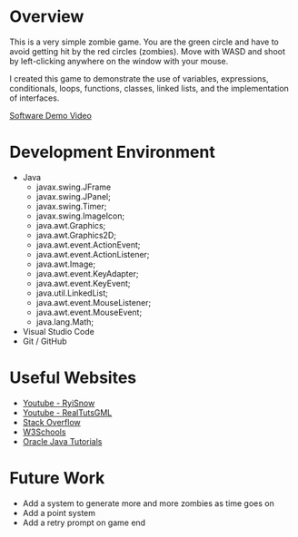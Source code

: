 # Overview

This is a very simple zombie game. You are the green circle and have to avoid getting hit by the red circles (zombies). Move with WASD and shoot by left-clicking anywhere on the window with your mouse.

I created this game to demonstrate the use of variables, expressions, conditionals, loops, functions, classes, linked lists, and the implementation of interfaces. 


[Software Demo Video](https://youtu.be/MbK9imO-9AA)

# Development Environment

* Java
    * javax.swing.JFrame
    * javax.swing.JPanel;
    * javax.swing.Timer;
    * javax.swing.ImageIcon;
    * java.awt.Graphics;
    * java.awt.Graphics2D;
    * java.awt.event.ActionEvent;
    * java.awt.event.ActionListener;
    * java.awt.Image;
    * java.awt.event.KeyAdapter;
    * java.awt.event.KeyEvent;
    * java.util.LinkedList;
    * java.awt.event.MouseListener;
    * java.awt.event.MouseEvent;
    * java.lang.Math;
* Visual Studio Code
* Git / GitHub

# Useful Websites

* [Youtube - RyiSnow](https://youtube.com/playlist?list=PL_QPQmz5C6WUF-pOQDsbsKbaBZqXj4qSq)
* [Youtube - RealTutsGML](https://youtube.com/playlist?list=PLWms45O3n--4t1cUhKrqgOLeHE_sRtr0S)
* [Stack Overflow](https://stackoverflow.com)
* [W3Schools](https://www.w3schools.com)
* [Oracle Java Tutorials](https://docs.oracle.com/javase/tutorial/tutorialLearningPaths.html)


# Future Work

* Add a system to generate more and more zombies as time goes on
* Add a point system
* Add a retry prompt on game end